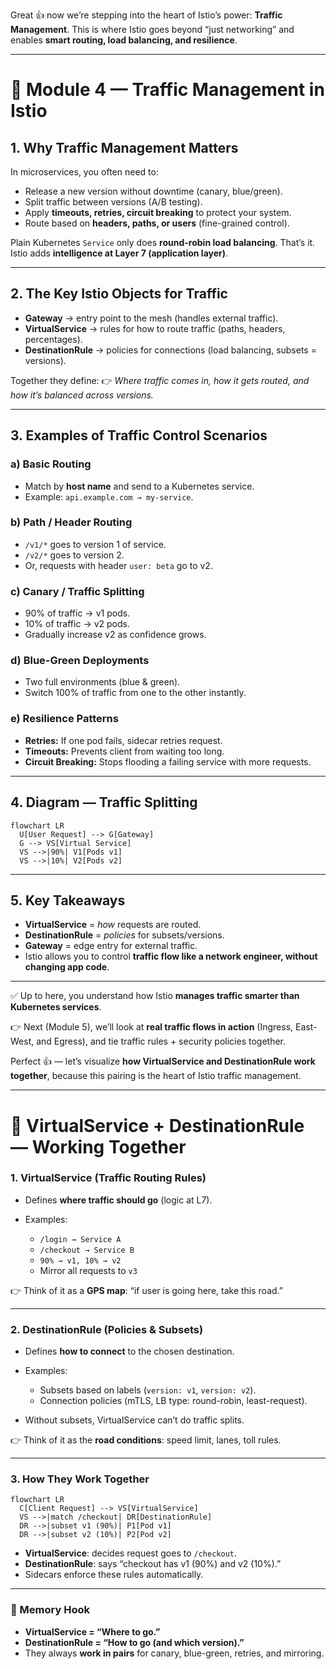 Great 👍 now we’re stepping into the heart of Istio’s power: **Traffic Management**.
This is where Istio goes beyond “just networking” and enables **smart routing, load balancing, and resilience**.

---

# 📘 Module 4 — Traffic Management in Istio

## 1. Why Traffic Management Matters

In microservices, you often need to:

* Release a new version without downtime (canary, blue/green).
* Split traffic between versions (A/B testing).
* Apply **timeouts, retries, circuit breaking** to protect your system.
* Route based on **headers, paths, or users** (fine-grained control).

Plain Kubernetes `Service` only does **round-robin load balancing**. That’s it.
Istio adds **intelligence at Layer 7 (application layer)**.

---

## 2. The Key Istio Objects for Traffic

* **Gateway** → entry point to the mesh (handles external traffic).
* **VirtualService** → rules for how to route traffic (paths, headers, percentages).
* **DestinationRule** → policies for connections (load balancing, subsets = versions).

Together they define:
👉 *Where traffic comes in, how it gets routed, and how it’s balanced across versions.*

---

## 3. Examples of Traffic Control Scenarios

### a) **Basic Routing**

* Match by **host name** and send to a Kubernetes service.
* Example: `api.example.com → my-service`.

### b) **Path / Header Routing**

* `/v1/*` goes to version 1 of service.
* `/v2/*` goes to version 2.
* Or, requests with header `user: beta` go to v2.

### c) **Canary / Traffic Splitting**

* 90% of traffic → v1 pods.
* 10% of traffic → v2 pods.
* Gradually increase v2 as confidence grows.

### d) **Blue-Green Deployments**

* Two full environments (blue & green).
* Switch 100% of traffic from one to the other instantly.

### e) **Resilience Patterns**

* **Retries:** If one pod fails, sidecar retries request.
* **Timeouts:** Prevents client from waiting too long.
* **Circuit Breaking:** Stops flooding a failing service with more requests.

---

## 4. Diagram — Traffic Splitting

```mermaid
flowchart LR
  U[User Request] --> G[Gateway]
  G --> VS[Virtual Service]
  VS -->|90%| V1[Pods v1]
  VS -->|10%| V2[Pods v2]
```

---

## 5. Key Takeaways

* **VirtualService** = *how* requests are routed.
* **DestinationRule** = *policies* for subsets/versions.
* **Gateway** = edge entry for external traffic.
* Istio allows you to control **traffic flow like a network engineer, without changing app code**.

---

✅ Up to here, you understand how Istio **manages traffic smarter than Kubernetes services**.

👉 Next (Module 5), we’ll look at **real traffic flows in action** (Ingress, East-West, and Egress), and tie traffic rules + security policies together.

Perfect 👍 — let’s visualize **how VirtualService and DestinationRule work together**, because this pairing is the heart of Istio traffic management.

---

# 🎯 VirtualService + DestinationRule — Working Together

### 1. VirtualService (Traffic Routing Rules)

* Defines **where traffic should go** (logic at L7).
* Examples:

  * `/login → Service A`
  * `/checkout → Service B`
  * `90% → v1, 10% → v2`
  * Mirror all requests to `v3`

👉 Think of it as a **GPS map**: “if user is going here, take this road.”

---

### 2. DestinationRule (Policies & Subsets)

* Defines **how to connect** to the chosen destination.
* Examples:

  * Subsets based on labels (`version: v1`, `version: v2`).
  * Connection policies (mTLS, LB type: round-robin, least-request).
* Without subsets, VirtualService can’t do traffic splits.

👉 Think of it as the **road conditions**: speed limit, lanes, toll rules.

---

### 3. How They Work Together

```mermaid
flowchart LR
  C[Client Request] --> VS[VirtualService]
  VS -->|match /checkout| DR[DestinationRule]
  DR -->|subset v1 (90%)| P1[Pod v1]
  DR -->|subset v2 (10%)| P2[Pod v2]
```

* **VirtualService**: decides request goes to `/checkout`.
* **DestinationRule**: says “checkout has v1 (90%) and v2 (10%).”
* Sidecars enforce these rules automatically.

---

### 🔑 Memory Hook

* **VirtualService = “Where to go.”**
* **DestinationRule = “How to go (and which version).”**
* They always **work in pairs** for canary, blue-green, retries, and mirroring.



